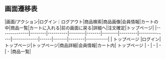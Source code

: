## 画面遷移表

|画面/アクション|ログイン｜ログアウト|商品検索|商品画像|会員情報|カートの中|商品一覧|カートに入れる|前の画面に戻る|詳細へ|注文確定|トップページ|
|--------------|--------|----------|--------|-------|--------|---------|--------------|-------------|------|-------|--------|-----------|
| トップページ  |ログイン|トップページ|トップページ|商品詳細|会員情報|カート内| トップページ  |   -   |      -      |  -  |    -   |商品一覧|

